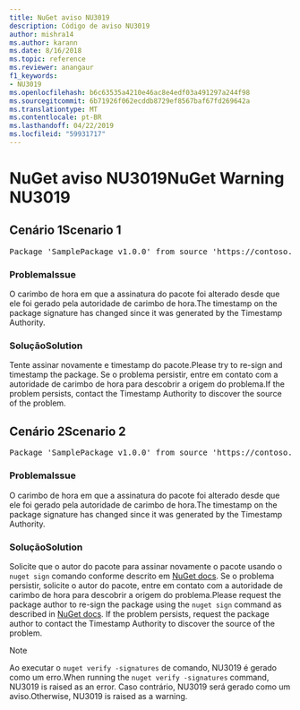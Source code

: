 ```yaml
---
title: NuGet aviso NU3019
description: Código de aviso NU3019
author: mishra14
ms.author: karann
ms.date: 8/16/2018
ms.topic: reference
ms.reviewer: anangaur
f1_keywords:
- NU3019
ms.openlocfilehash: b6c63535a4210e46ac8e4edf03a491297a244f98
ms.sourcegitcommit: 6b71926f062ecddb8729ef8567baf67fd269642a
ms.translationtype: MT
ms.contentlocale: pt-BR
ms.lasthandoff: 04/22/2019
ms.locfileid: "59931717"
---
```

# <a name="nuget-warning-nu3019"></a><span data-ttu-id="76686-103">NuGet aviso NU3019</span><span class="sxs-lookup"><span data-stu-id="76686-103">NuGet Warning NU3019</span></span>

## <a name="scenario-1"></a><span data-ttu-id="76686-104">Cenário 1</span><span class="sxs-lookup"><span data-stu-id="76686-104">Scenario 1</span></span>

<pre>Package 'SamplePackage v1.0.0' from source 'https://contoso.com/index.json': The timestamp integrity check failed.</pre>

### <a name="issue"></a><span data-ttu-id="76686-105">Problema</span><span class="sxs-lookup"><span data-stu-id="76686-105">Issue</span></span>

<span data-ttu-id="76686-106">O carimbo de hora em que a assinatura do pacote foi alterado desde que ele foi gerado pela autoridade de carimbo de hora.</span><span class="sxs-lookup"><span data-stu-id="76686-106">The timestamp on the package signature has changed since it was generated by the Timestamp Authority.</span></span>


### <a name="solution"></a><span data-ttu-id="76686-107">Solução</span><span class="sxs-lookup"><span data-stu-id="76686-107">Solution</span></span>

<span data-ttu-id="76686-108">Tente assinar novamente e timestamp do pacote.</span><span class="sxs-lookup"><span data-stu-id="76686-108">Please try to re-sign and timestamp the package.</span></span> <span data-ttu-id="76686-109">Se o problema persistir, entre em contato com a autoridade de carimbo de hora para descobrir a origem do problema.</span><span class="sxs-lookup"><span data-stu-id="76686-109">If the problem persists, contact the Timestamp Authority to discover the source of the problem.</span></span>



## <a name="scenario-2"></a><span data-ttu-id="76686-110">Cenário 2</span><span class="sxs-lookup"><span data-stu-id="76686-110">Scenario 2</span></span>

<pre>Package 'SamplePackage v1.0.0' from source 'https://contoso.com/index.json': The primary signature's timestamp integrity check failed.</pre>

### <a name="issue"></a><span data-ttu-id="76686-111">Problema</span><span class="sxs-lookup"><span data-stu-id="76686-111">Issue</span></span>

<span data-ttu-id="76686-112">O carimbo de hora em que a assinatura do pacote foi alterado desde que ele foi gerado pela autoridade de carimbo de hora.</span><span class="sxs-lookup"><span data-stu-id="76686-112">The timestamp on the package signature has changed since it was generated by the Timestamp Authority.</span></span>


### <a name="solution"></a><span data-ttu-id="76686-113">Solução</span><span class="sxs-lookup"><span data-stu-id="76686-113">Solution</span></span>

<span data-ttu-id="76686-114">Solicite que o autor do pacote para assinar novamente o pacote usando o `nuget sign` comando conforme descrito em [NuGet docs](https://docs.microsoft.com/en-us/nuget/create-packages/sign-a-package). Se o problema persistir, solicite o autor do pacote, entre em contato com a autoridade de carimbo de hora para descobrir a origem do problema.</span><span class="sxs-lookup"><span data-stu-id="76686-114">Please request the package author to re-sign the package using the `nuget sign` command as described in [NuGet docs](https://docs.microsoft.com/en-us/nuget/create-packages/sign-a-package). If the problem persists, request the package author to contact the Timestamp Authority to discover the source of the problem.</span></span>


> [!Note]
> <span data-ttu-id="76686-115">Ao executar o `nuget verify -signatures` de comando, NU3019 é gerado como um erro.</span><span class="sxs-lookup"><span data-stu-id="76686-115">When running the `nuget verify -signatures` command, NU3019 is raised as an error.</span></span> <span data-ttu-id="76686-116">Caso contrário, NU3019 será gerado como um aviso.</span><span class="sxs-lookup"><span data-stu-id="76686-116">Otherwise, NU3019 is raised as a warning.</span></span>
